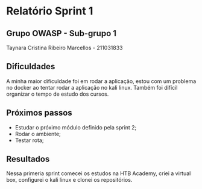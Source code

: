 # Relatório Sprint 1

## Grupo OWASP - Sub-grupo 1


Taynara Cristina Ribeiro Marcellos - 211031833

## Dificuldades

A minha maior dificuldade foi em rodar a aplicação, estou com um problema no docker ao tentar rodar a aplicação no kali linux. Também foi difícil organizar o tempo de estudo dos cursos.

## Próximos passos

- Estudar o próximo módulo definido pela sprint 2;
- Rodar o ambiente;
- Testar rota;

## Resultados

Nessa primeria sprint comecei os estudos na HTB Academy, criei a virtual box, configurei o kali linux e clonei os repositórios.

